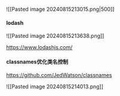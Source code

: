 ![[Pasted image 20240815213015.png|500]]

#### lodash
![[Pasted image 20240815213638.png]]

https://www.lodashjs.com/

#### classnames优化类名控制

https://github.com/JedWatson/classnames

![[Pasted image 20240815214013.png]]
